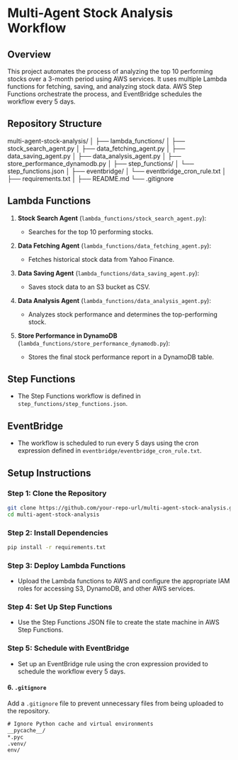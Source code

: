 # Multi-Agent Stock Analysis Workflow

## Overview

This project automates the process of analyzing the top 10 performing stocks over a 3-month period using AWS services. It uses multiple Lambda functions for fetching, saving, and analyzing stock data. AWS Step Functions orchestrate the process, and EventBridge schedules the workflow every 5 days.

## Repository Structure

multi-agent-stock-analysis/
│
├── lambda_functions/
│   ├── stock_search_agent.py
│   ├── data_fetching_agent.py
│   ├── data_saving_agent.py
│   ├── data_analysis_agent.py
│   ├── store_performance_dynamodb.py
│
├── step_functions/
│   └── step_functions.json
│
├── eventbridge/
│   └── eventbridge_cron_rule.txt
│
├── requirements.txt
│
├── README.md
└── .gitignore

## Lambda Functions

1. **Stock Search Agent** (`lambda_functions/stock_search_agent.py`):
   - Searches for the top 10 performing stocks.

2. **Data Fetching Agent** (`lambda_functions/data_fetching_agent.py`):
   - Fetches historical stock data from Yahoo Finance.

3. **Data Saving Agent** (`lambda_functions/data_saving_agent.py`):
   - Saves stock data to an S3 bucket as CSV.

4. **Data Analysis Agent** (`lambda_functions/data_analysis_agent.py`):
   - Analyzes stock performance and determines the top-performing stock.

5. **Store Performance in DynamoDB** (`lambda_functions/store_performance_dynamodb.py`):
   - Stores the final stock performance report in a DynamoDB table.

## Step Functions

- The Step Functions workflow is defined in `step_functions/step_functions.json`.

## EventBridge

- The workflow is scheduled to run every 5 days using the cron expression defined in `eventbridge/eventbridge_cron_rule.txt`.

## Setup Instructions

### Step 1: Clone the Repository

```bash
git clone https://github.com/your-repo-url/multi-agent-stock-analysis.git
cd multi-agent-stock-analysis
```
### Step 2: Install Dependencies

```bash
pip install -r requirements.txt
```

### Step 3: Deploy Lambda Functions

- Upload the Lambda functions to AWS and configure the appropriate IAM roles for accessing S3, DynamoDB, and other AWS services.

### Step 4: Set Up Step Functions

- Use the Step Functions JSON file to create the state machine in AWS Step Functions.

### Step 5: Schedule with EventBridge

- Set up an EventBridge rule using the cron expression provided to schedule the workflow every 5 days.

#### **6. `.gitignore`**

Add a `.gitignore` file to prevent unnecessary files from being uploaded to the repository.

```txt
# Ignore Python cache and virtual environments
__pycache__/
*.pyc
.venv/
env/